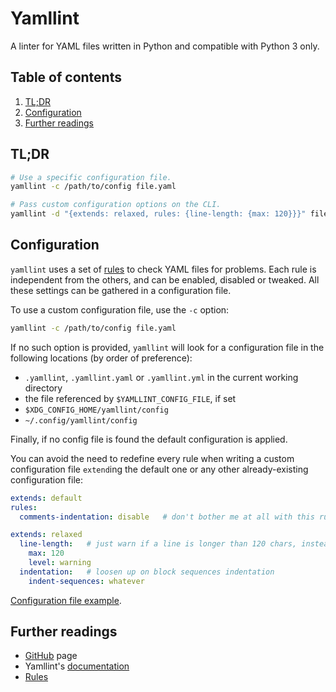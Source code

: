 # Yamllint

A linter for YAML files written in Python and compatible with Python 3 only.

## Table of contents <!-- omit in toc -->

1. [TL;DR](#tldr)
1. [Configuration](#configuration)
1. [Further readings](#further-readings)

## TL;DR

```sh
# Use a specific configuration file.
yamllint -c /path/to/config file.yaml

# Pass custom configuration options on the CLI.
yamllint -d "{extends: relaxed, rules: {line-length: {max: 120}}}" file.yaml
```

## Configuration

`yamllint` uses a set of [rules] to check YAML files for problems. Each rule is independent from the others, and can be enabled, disabled or tweaked. All these settings can be gathered in a configuration file.

To use a custom configuration file, use the `-c` option:

```sh
yamllint -c /path/to/config file.yaml
```

If no such option is provided, `yamllint` will look for a configuration file in the following locations (by order of preference):

- `.yamllint`, `.yamllint.yaml` or `.yamllint.yml` in the current working directory
- the file referenced by `$YAMLLINT_CONFIG_FILE`, if set
- `$XDG_CONFIG_HOME/yamllint/config`
- `~/.config/yamllint/config`

Finally, if no config file is found the default configuration is applied.

You can avoid the need to redefine every rule when writing a custom configuration file `extend`ing the default one or any other already-existing configuration file:

```yaml
extends: default
rules:
  comments-indentation: disable   # don't bother me at all with this rule
```

```yaml
extends: relaxed
  line-length:   # just warn if a line is longer than 120 chars, instead of failing at 81
    max: 120
    level: warning
  indentation:   # loosen up on block sequences indentation
    indent-sequences: whatever
```

[Configuration file example].

## Further readings

- [GitHub] page
- Yamllint's [documentation]
- [Rules]

<!--
  References
  -->

<!-- Upstream -->
[documentation]: https://yamllint.readthedocs.io/en/stable
[github]: https://github.com/adrienverge/yamllint
[rules]: https://yamllint.readthedocs.io/en/stable/rules.html

<!-- Files -->
[configuration file example]: ../examples/dotfiles/.yamllint.yaml
